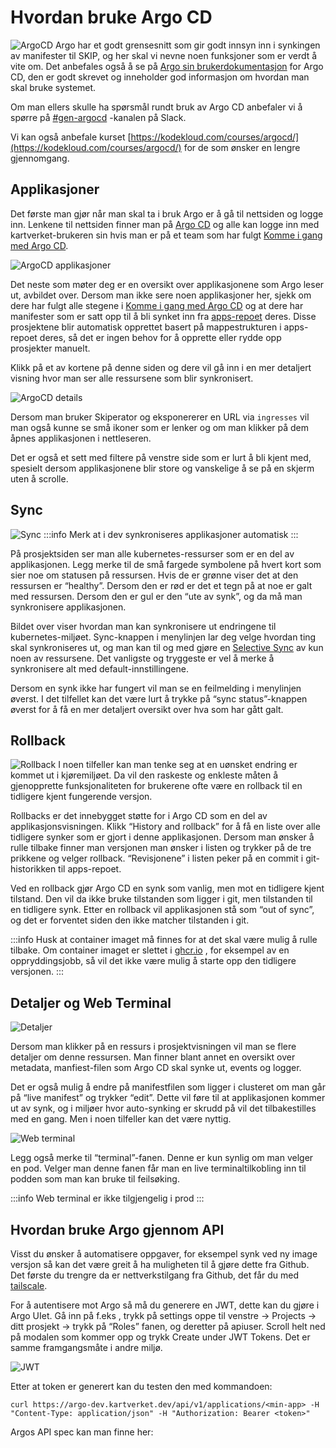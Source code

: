 # Hvordan bruke Argo CD

![ArgoCD](images/556662850.png)
Argo har et godt grensesnitt som gir godt innsyn inn i synkingen av manifester til SKIP, og her skal vi nevne noen funksjoner som er verdt å vite om. Det anbefales også å se på [Argo sin brukerdokumentasjon](https://argo-cd.readthedocs.io/en/stable/user-guide/) for Argo CD, den er godt skrevet og inneholder god informasjon om hvordan man skal bruke systemet.

Om man ellers skulle ha spørsmål rundt bruk av Argo CD anbefaler vi å spørre på [#gen-argocd](https://kartverketgroup.slack.com/archives/C04KH6A4FNW) -kanalen på Slack.

Vi kan også anbefale kurset [https://kodekloud.com/courses/argocd/](https://kodekloud.com/courses/argocd/) for de som ønsker en lengre gjennomgang.

## Applikasjoner

Det første man gjør når man skal ta i bruk Argo er å gå til nettsiden og logge inn. Lenkene til nettsiden finner man på [Argo CD](index.md) og alle kan logge inn med kartverket-brukeren sin hvis man er på et team som har fulgt [Komme i gang med Argo CD](01-komme-i-gang-med-argocd.md).

![ArgoCD applikasjoner](images/applikasjonerargocd.png)

Det neste som møter deg er en oversikt over applikasjonene som Argo leser ut, avbildet over. Dersom man ikke sere noen applikasjoner her, sjekk om dere har fulgt alle stegene i [Komme i gang med Argo CD](01-komme-i-gang-med-argocd.md) og at dere har manifester som er satt opp til å bli synket inn fra [apps-repoet](02-hva-er-et-apps-repo.md) deres. Disse prosjektene blir automatisk opprettet basert på mappestrukturen i apps-repoet deres, så det er ingen behov for å opprette eller rydde opp prosjekter manuelt.

Klikk på et av kortene på denne siden og dere vil gå inn i en mer detaljert visning hvor man ser alle ressursene som blir synkronisert.

![ArgoCD details](images/557645847.png)

Dersom man bruker Skiperator og eksponererer en URL via `ingresses` vil man også kunne se små ikoner som er lenker og om man klikker på dem åpnes applikasjonen i nettleseren.

Det er også et sett med filtere på venstre side som er lurt å bli kjent med, spesielt dersom applikasjonene blir store og vanskelige å se på en skjerm uten å scrolle.

## Sync

![Sync](images/557318179.gif)
:::info
Merk at i dev synkroniseres applikasjoner automatisk
:::

På prosjektsiden ser man alle kubernetes-ressurser som er en del av applikasjonen. Legg merke til de små fargede symbolene på hvert kort som sier noe om statusen på ressursen. Hvis de er grønne viser det at den ressursen er “healthy”. Dersom den er rød er det et tegn på at noe er galt med ressursen. Dersom den er gul er den “ute av synk”, og da må man synkronisere applikasjonen.

Bildet over viser hvordan man kan synkronisere ut endringene til kubernetes-miljøet. Sync-knappen i menylinjen lar deg velge hvordan ting skal synkroniseres ut, og man kan til og med gjøre en [Selective Sync](https://argo-cd.readthedocs.io/en/stable/user-guide/selective_sync/) av kun noen av ressursene. Det vanligste og tryggeste er vel å merke å synkronisere alt med default-innstillingene.

Dersom en synk ikke har fungert vil man se en feilmelding i menylinjen øverst. I det tilfellet kan det være lurt å trykke på “sync status”-knappen øverst for å få en mer detaljert oversikt over hva som har gått galt.

## Rollback

![Rollback](images/557449248.png)
I noen tilfeller kan man tenke seg at en uønsket endring er kommet ut i kjøremiljøet. Da vil den raskeste og enkleste måten å gjenopprette funksjonaliteten for brukerene ofte være en rollback til en tidligere kjent fungerende versjon.

Rollbacks er det innebygget støtte for i Argo CD som en del av applikasjonsvisningen. Klikk “History and rollback” for å få en liste over alle tidligere synker som er gjort i denne applikasjonen. Dersom man ønsker å rulle tilbake finner man versjonen man ønsker i listen og trykker på de tre prikkene og velger rollback. “Revisjonene” i listen peker på en commit i git-historikken til apps-repoet.

Ved en rollback gjør Argo CD en synk som vanlig, men mot en tidligere kjent tilstand. Den vil da ikke bruke tilstanden som ligger i git, men tilstanden til en tidligere synk. Etter en rollback vil applikasjonen stå som “out of sync”, og det er forventet siden den ikke matcher tilstanden i git.

:::info
Husk at container imaget må finnes for at det skal være mulig å rulle tilbake. Om container imaget er slettet i [ghcr.io](http://ghcr.io/) , for eksempel av en oppryddingsjobb, så vil det ikke være mulig å starte opp den tidligere versjonen.
:::

## Detaljer og Web Terminal

![Detaljer](images/557776914.png)

Dersom man klikker på en ressurs i prosjektvisningen vil man se flere detaljer om denne ressursen. Man finner blant annet en oversikt over metadata, manfiest-filen som Argo CD skal synke ut, events og logger.

Det er også mulig å endre på manifestfilen som ligger i clusteret om man går på “live manifest” og trykker “edit”. Dette vil føre til at applikasjonen kommer ut av synk, og i miljøer hvor auto-synking er skrudd på vil det tilbakestilles med en gang. Men i noen tilfeller kan det være nyttig.

![Web terminal](images/557318208.png)

Legg også merke til “terminal”-fanen. Denne er kun synlig om man velger en pod. Velger man denne fanen får man en live terminaltilkobling inn til podden som man kan bruke til feilsøking.

:::info
Web terminal er ikke tilgjengelig i prod
:::

## Hvordan bruke Argo gjennom API

Visst du ønsker å automatisere oppgaver, for eksempel synk ved ny image versjon så kan det være greit å ha muligheten til å gjøre dette fra Github. Det første du trengre da er nettverkstilgang fra Github, det får du med [tailscale](https://kartverket.atlassian.net/wiki/spaces/SKIPDOK/pages/683376648).

For å autentisere mot Argo så må du generere en JWT, dette kan du gjøre i Argo UIet. Gå inn på f.eks [](https://argo-dev.kartverket.dev), trykk på settings oppe til venstre → Projects → ditt prosjekt → trykk på “Roles” fanen, og deretter på apiuser. Scroll helt ned på modalen som kommer opp og trykk Create under JWT Tokens. Det er samme framgangsmåte i andre miljø.

![JWT](images/genererejwtargo.gif)

Etter at token er generert kan du testen den med kommandoen:

```shell
curl https://argo-dev.kartverket.dev/api/v1/applications/<min-app> -H "Content-Type: application/json" -H "Authorization: Bearer <token>"
```

Argos API spec kan man finne her: [](https://argo-dev.kartverket.dev/swagger-ui)
